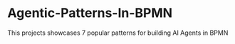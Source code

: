 # Agentic-Patterns-In-BPMN
This projects showcases 7 popular patterns for building AI Agents in BPMN
